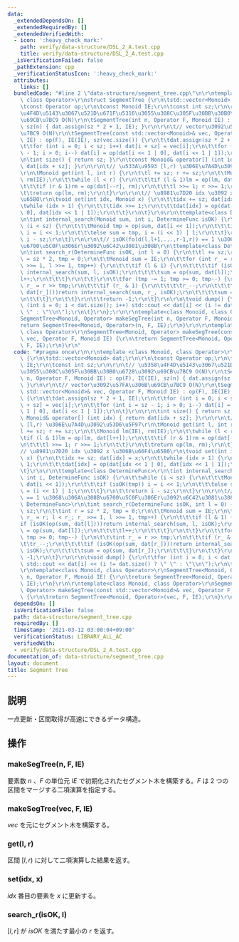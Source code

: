 ```yaml
---
data:
  _extendedDependsOn: []
  _extendedRequiredBy: []
  _extendedVerifiedWith:
  - icon: ':heavy_check_mark:'
    path: verify/data-structure/DSL_2_A.test.cpp
    title: verify/data-structure/DSL_2_A.test.cpp
  _isVerificationFailed: false
  _pathExtension: cpp
  _verificationStatusIcon: ':heavy_check_mark:'
  attributes:
    links: []
  bundledCode: "#line 2 \"data-structure/segment_tree.cpp\"\n\r\ntemplate <class Monoid,\
    \ class Operator>\r\nstruct SegmentTree {\r\n\tstd::vector<Monoid> dat;\r\n\r\n\
    \tconst Operator op;\r\n\tconst Monoid IE;\r\n\tconst int sz;\r\n\r\n\t// \u5358\
    \u4F4D\u5143\u3067\u521D\u671F\u5316\u3055\u308C\u305F\u30BB\u30B0\u6728\u3092\
    \u69CB\u7BC9 O(N)\r\n\tSegmentTree(int n, Operator F, Monoid IE) : op(F), IE(IE),\
    \ sz(n) { dat.assign(sz * 2 + 1, IE); }\r\n\r\n\t// vector\u3092\u57FA\u306B\u69CB\
    \u7BC9 O(N)\r\n\tSegmentTree(const std::vector<Monoid>& vec, Operator F, Monoid\
    \ IE) : op(F), IE(IE), sz(vec.size()) {\r\n\t\tdat.assign(sz * 2 + 1, IE);\r\n\
    \t\tfor (int i = 0; i < sz; i++) dat[i + sz] = vec[i];\r\n\t\tfor (int i = sz\
    \ - 1; i > 0; i--) dat[i] = op(dat[i << 1 | 0], dat[i << 1 | 1]);\r\n\t}\r\n\r\
    \n\tint size() { return sz; }\r\n\tconst Monoid& operator[] (int idx) { return\
    \ dat[idx + sz]; }\r\n\r\n\t// \u533A\u9593 [l,r) \u306E\u7A4D\u3092\u53D6\u5F97\
    \r\n\tMonoid get(int l, int r) {\r\n\t\tl += sz; r += sz;\r\n\t\tMonoid lm(IE),\
    \ rm(IE);\r\n\t\twhile (l < r) {\r\n\t\t\tif (l & 1)lm = op(lm, dat[l++]);\r\n\
    \t\t\tif (r & 1)rm = op(dat[--r], rm);\r\n\t\t\tl >>= 1; r >>= 1;\r\n\t\t}\r\n\
    \t\treturn op(lm, rm);\r\n\t}\r\n\r\n\t// \u8981\u7D20 idx \u3092 x \u306B\u66F4\
    \u65B0\r\n\tvoid set(int idx, Monoid x) {\r\n\t\tidx += sz; dat[idx] = x;\r\n\t\
    \twhile (idx > 1) {\r\n\t\t\tidx >>= 1;\r\n\t\t\tdat[idx] = op(dat[idx << 1 |\
    \ 0], dat[idx << 1 | 1]);\r\n\t\t}\r\n\t}\r\n\r\n\ttemplate<class DetermineFunc>\r\
    \n\tint internal_search(Monoid sum, int i, DetermineFunc isOK) {\r\n\t\twhile\
    \ (i < sz) {\r\n\t\t\tMonoid tmp = op(sum, dat[i << 1]);\r\n\t\t\tif (isOK(tmp))\
    \ i = i << 1;\r\n\t\t\telse sum = tmp, i = (i << 1) | 1;\r\n\t\t}\r\n\t\treturn\
    \ i - sz;\r\n\t}\r\n\r\n\t// isOK(fold(l,l+1,...,r-1,r)) == 1 \u3068\u306A\u308B\
    \u6700\u5C0F\u306Er\u3092\u6C42\u3081\u308B\r\n\ttemplate<class DetermineFunc>\r\
    \n\tint search_r(DetermineFunc isOK, int l = 0) {\r\n\t\tl += sz;\r\n\t\tint r\
    \ = sz * 2, tmp = 0;\r\n\t\tMonoid sum = IE;\r\n\t\tfor (int r_ = r; l < r_; r_\
    \ >>= 1, l >>= 1, tmp++) {\r\n\t\t\tif (l & 1) {\r\n\t\t\t\tif (isOK(op(sum, dat[l])))return\
    \ internal_search(sum, l, isOK);\r\n\t\t\t\tsum = op(sum, dat[l]);\r\n\t\t\t\t\
    l++;\r\n\t\t\t}\r\n\t\t}\r\n\t\tfor (tmp -= 1; tmp >= 0; tmp--) {\r\n\t\t\tint\
    \ r_ = r >> tmp;\r\n\t\t\tif (r_ & 1) {\r\n\t\t\t\tr_--;\r\n\t\t\t\tif (isOK(op(sum,\
    \ dat[r_])))return internal_search(sum, r_, isOK);\r\n\t\t\t\tsum = op(sum, dat[r_]);\r\
    \n\t\t\t}\r\n\t\t}\r\n\t\treturn -1;\r\n\t}\r\n\r\n\tvoid dump() {\r\n\t\tfor\
    \ (int i = 0; i < dat.size(); i++) std::cout << dat[i] << (i != dat.size() ? \"\
    \ \" : \"\\n\");\r\n\t}\r\n};\r\n\r\ntemplate<class Monoid, class Operator>\r\n\
    SegmentTree<Monoid, Operator> makeSegTree(int n, Operator F, Monoid IE) {\r\n\t\
    return SegmentTree<Monoid, Operator>(n, F, IE);\r\n}\r\n\r\ntemplate<class Monoid,\
    \ class Operator>\r\nSegmentTree<Monoid, Operator> makeSegTree(const std::vector<Monoid>&\
    \ vec, Operator F, Monoid IE) {\r\n\treturn SegmentTree<Monoid, Operator>(vec,\
    \ F, IE);\r\n}\r\n"
  code: "#pragma once\r\n\r\ntemplate <class Monoid, class Operator>\r\nstruct SegmentTree\
    \ {\r\n\tstd::vector<Monoid> dat;\r\n\r\n\tconst Operator op;\r\n\tconst Monoid\
    \ IE;\r\n\tconst int sz;\r\n\r\n\t// \u5358\u4F4D\u5143\u3067\u521D\u671F\u5316\
    \u3055\u308C\u305F\u30BB\u30B0\u6728\u3092\u69CB\u7BC9 O(N)\r\n\tSegmentTree(int\
    \ n, Operator F, Monoid IE) : op(F), IE(IE), sz(n) { dat.assign(sz * 2 + 1, IE);\
    \ }\r\n\r\n\t// vector\u3092\u57FA\u306B\u69CB\u7BC9 O(N)\r\n\tSegmentTree(const\
    \ std::vector<Monoid>& vec, Operator F, Monoid IE) : op(F), IE(IE), sz(vec.size())\
    \ {\r\n\t\tdat.assign(sz * 2 + 1, IE);\r\n\t\tfor (int i = 0; i < sz; i++) dat[i\
    \ + sz] = vec[i];\r\n\t\tfor (int i = sz - 1; i > 0; i--) dat[i] = op(dat[i <<\
    \ 1 | 0], dat[i << 1 | 1]);\r\n\t}\r\n\r\n\tint size() { return sz; }\r\n\tconst\
    \ Monoid& operator[] (int idx) { return dat[idx + sz]; }\r\n\r\n\t// \u533A\u9593\
    \ [l,r) \u306E\u7A4D\u3092\u53D6\u5F97\r\n\tMonoid get(int l, int r) {\r\n\t\t\
    l += sz; r += sz;\r\n\t\tMonoid lm(IE), rm(IE);\r\n\t\twhile (l < r) {\r\n\t\t\
    \tif (l & 1)lm = op(lm, dat[l++]);\r\n\t\t\tif (r & 1)rm = op(dat[--r], rm);\r\
    \n\t\t\tl >>= 1; r >>= 1;\r\n\t\t}\r\n\t\treturn op(lm, rm);\r\n\t}\r\n\r\n\t\
    // \u8981\u7D20 idx \u3092 x \u306B\u66F4\u65B0\r\n\tvoid set(int idx, Monoid\
    \ x) {\r\n\t\tidx += sz; dat[idx] = x;\r\n\t\twhile (idx > 1) {\r\n\t\t\tidx >>=\
    \ 1;\r\n\t\t\tdat[idx] = op(dat[idx << 1 | 0], dat[idx << 1 | 1]);\r\n\t\t}\r\n\
    \t}\r\n\r\n\ttemplate<class DetermineFunc>\r\n\tint internal_search(Monoid sum,\
    \ int i, DetermineFunc isOK) {\r\n\t\twhile (i < sz) {\r\n\t\t\tMonoid tmp = op(sum,\
    \ dat[i << 1]);\r\n\t\t\tif (isOK(tmp)) i = i << 1;\r\n\t\t\telse sum = tmp, i\
    \ = (i << 1) | 1;\r\n\t\t}\r\n\t\treturn i - sz;\r\n\t}\r\n\r\n\t// isOK(fold(l,l+1,...,r-1,r))\
    \ == 1 \u3068\u306A\u308B\u6700\u5C0F\u306Er\u3092\u6C42\u3081\u308B\r\n\ttemplate<class\
    \ DetermineFunc>\r\n\tint search_r(DetermineFunc isOK, int l = 0) {\r\n\t\tl +=\
    \ sz;\r\n\t\tint r = sz * 2, tmp = 0;\r\n\t\tMonoid sum = IE;\r\n\t\tfor (int\
    \ r_ = r; l < r_; r_ >>= 1, l >>= 1, tmp++) {\r\n\t\t\tif (l & 1) {\r\n\t\t\t\t\
    if (isOK(op(sum, dat[l])))return internal_search(sum, l, isOK);\r\n\t\t\t\tsum\
    \ = op(sum, dat[l]);\r\n\t\t\t\tl++;\r\n\t\t\t}\r\n\t\t}\r\n\t\tfor (tmp -= 1;\
    \ tmp >= 0; tmp--) {\r\n\t\t\tint r_ = r >> tmp;\r\n\t\t\tif (r_ & 1) {\r\n\t\t\
    \t\tr_--;\r\n\t\t\t\tif (isOK(op(sum, dat[r_])))return internal_search(sum, r_,\
    \ isOK);\r\n\t\t\t\tsum = op(sum, dat[r_]);\r\n\t\t\t}\r\n\t\t}\r\n\t\treturn\
    \ -1;\r\n\t}\r\n\r\n\tvoid dump() {\r\n\t\tfor (int i = 0; i < dat.size(); i++)\
    \ std::cout << dat[i] << (i != dat.size() ? \" \" : \"\\n\");\r\n\t}\r\n};\r\n\
    \r\ntemplate<class Monoid, class Operator>\r\nSegmentTree<Monoid, Operator> makeSegTree(int\
    \ n, Operator F, Monoid IE) {\r\n\treturn SegmentTree<Monoid, Operator>(n, F,\
    \ IE);\r\n}\r\n\r\ntemplate<class Monoid, class Operator>\r\nSegmentTree<Monoid,\
    \ Operator> makeSegTree(const std::vector<Monoid>& vec, Operator F, Monoid IE)\
    \ {\r\n\treturn SegmentTree<Monoid, Operator>(vec, F, IE);\r\n}\r\n"
  dependsOn: []
  isVerificationFile: false
  path: data-structure/segment_tree.cpp
  requiredBy: []
  timestamp: '2021-03-12 03:00:04+09:00'
  verificationStatus: LIBRARY_ALL_AC
  verifiedWith:
  - verify/data-structure/DSL_2_A.test.cpp
documentation_of: data-structure/segment_tree.cpp
layout: document
title: Segment Tree
---
```


## 説明
一点更新・区間取得が高速にできるデータ構造。

## 操作
### makeSegTree(n, F, IE)
要素数 $n$ 、$F$ の単位元 $IE$ で初期化されたセグメント木を構築する。$F$ は $2$ つの区間をマージする二項演算を指定する。
### makeSegTree(vec, F, IE)
$vec$ を元にセグメント木を構築する。
### get(l, r)
区間 $[l,r)$ に対して二項演算した結果を返す。
### set(idx, x)
$idx$ 番目の要素を $x$ に更新する。
### search_r(isOK, l)
$[l,r]$ が $isOK$ を満たす最小の $r$ を返す。